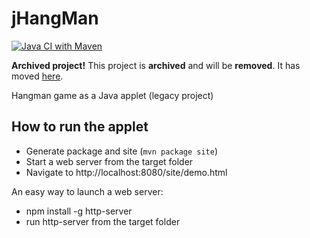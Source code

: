 # jHangMan

[![Java CI with Maven](https://github.com/ngeor/jHangMan/actions/workflows/maven.yml/badge.svg)](https://github.com/ngeor/jHangMan/actions/workflows/maven.yml)

**Archived project!**
This project is **archived** and will be **removed**.
It has moved [here](https://github.com/ngeor/kamino/tree/master/gui/jHangMan).

Hangman game as a Java applet (legacy project)

## How to run the applet

- Generate package and site (`mvn package site`)
- Start a web server from the target folder
- Navigate to http://localhost:8080/site/demo.html

An easy way to launch a web server:

- npm install -g http-server
- run http-server from the target folder
